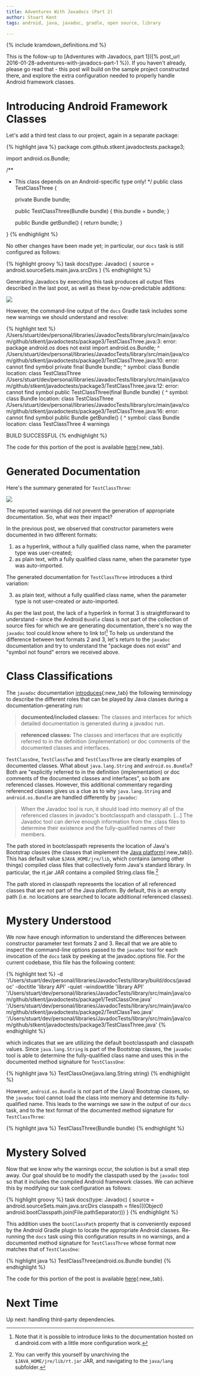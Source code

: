 ```yaml
---
title: Adventures With Javadocs (Part 2)
author: Stuart Kent
tags: android, java, javadoc, gradle, open source, library

---
```


{% include kramdown_definitions.md %}

This is the follow-up to [Adventures with Javadocs, part 1]({% post_url 2016-01-28-adventures-with-javadocs-part-1 %}). If you haven't already, please go read that - this post will build on the sample project constructed there, and explore the extra configuration needed to properly handle Android framework classes.

<!--more-->

# Introducing Android Framework Classes

Let's add a third test class to our project, again in a separate package:

{% highlight java %}
package com.github.stkent.javadoctests.package3;

import android.os.Bundle;

/**
 * This class depends on an Android-specific type only!
 */
public class TestClassThree {

    private Bundle bundle;

    public TestClassThree(Bundle bundle) { this.bundle = bundle; }

    public Bundle getBundle() { return bundle; }

}
{% endhighlight %}

No other changes have been made yet; in particular, our `docs` task is still configured as follows:

{% highlight groovy %}
task docs(type: Javadoc) {
    source = android.sourceSets.main.java.srcDirs
}
{% endhighlight %}

Generating Javadocs by executing this task produces all output files described in the last post, as well as these by-now-predictable additions:

<div class="image-container">
	<img src="/assets/images/javadoc-tool-task-extra-output-package3.png" />
</div>

However, the command-line output of the `docs` Gradle task includes some new warnings we should understand and resolve:

{% highlight text %}
/Users/stuart/dev/personal/libraries/JavadocTests/library/src/main/java/com/github/stkent/javadoctests/package3/TestClassThree.java:3: error: package android.os does not exist
import android.os.Bundle;
                 ^
/Users/stuart/dev/personal/libraries/JavadocTests/library/src/main/java/com/github/stkent/javadoctests/package3/TestClassThree.java:10: error: cannot find symbol
    private final Bundle bundle;
                  ^
  symbol:   class Bundle
  location: class TestClassThree
/Users/stuart/dev/personal/libraries/JavadocTests/library/src/main/java/com/github/stkent/javadoctests/package3/TestClassThree.java:12: error: cannot find symbol
    public TestClassThree(final Bundle bundle) {
                                ^
  symbol:   class Bundle
  location: class TestClassThree
/Users/stuart/dev/personal/libraries/JavadocTests/library/src/main/java/com/github/stkent/javadoctests/package3/TestClassThree.java:16: error: cannot find symbol
    public Bundle getBundle() {
           ^
  symbol:   class Bundle
  location: class TestClassThree
4 warnings

BUILD SUCCESSFUL
{% endhighlight %}

The code for this portion of the post is available [here](https://github.com/stkent/javadoc-tests/tree/9e9125850ba13b7988ac5105fe826cccd6a2f681){:new_tab}.

# Generated Documentation

Here's the summary generated for `TestClassThree`:

<div class="image-container">
	<img src="/assets/images/javadoc-tool-generated-testclassthree.png" />
</div>

The reported warnings did not prevent the generation of appropriate documentation. So, what _was_ their impact?

In the previous post, we observed that constructor parameters were documented in two different formats:

<ol start="1">
  <li>as a hyperlink, without a fully qualified class name, when the parameter type was user-created;</li>
  <li>as plain text, with a fully qualified class name, when the parameter type was auto-imported.</li>
</ol>

The generated documentation for `TestClassThree` introduces a third variation:

<ol start="3">
  <li>as plain text, without a fully qualified class name, when the parameter type is not user-created <em>or</em> auto-imported.</li>
</ol>

As per the last post, the lack of a hyperlink in format 3 is straightforward to understand - since the Android `Bundle` class is not part of the collection of source files for which we are generating documentation, there's no way the `javadoc` tool could know where to link to![^1] To help us understand the difference between text formats 2 and 3, let's return to the `javadoc` documentation and try to understand the "package does not exist" and "symbol not found" errors we received above.

# Class Classifications

The `javadoc` documentation [introduces](http://docs.oracle.com/javase/6/docs/technotes/tools/windows/javadoc.html#terminology){:new_tab} the following terminology to describe the different roles that can be played by Java classes during a documentation-generating run:

> **documented/included classes:** The classes and interfaces for which detailed documentation is generated during a javadoc run.

> **referenced classes:** The classes and interfaces that are explicitly referred to in the definition (implementation) or doc comments of the documented classes and interfaces.

`TestClassOne`, `TestClassTwo` and `TestClassThree` are clearly examples of documented classes. What about `java.lang.String` and `android.os.Bundle`? Both are "explicitly referred to in the definition (implementation) or doc comments of the documented classes and interfaces", so both are referenced classes. However, this additional commentary regarding referenced classes gives us a clue as to why `java.lang.String` and `android.os.Bundle` are handled differently by `javadoc`:

> When the Javadoc tool is run, it should load into memory all of the referenced classes in javadoc's bootclasspath and classpath. [...] The Javadoc tool can derive enough information from the .class files to determine their existence and the fully-qualified names of their members.

The path stored in bootclasspath represents the location of Java's Bootstrap classes (the classes that implement the [Java platform](https://en.wikipedia.org/wiki/Java_(software_platform)#Platform){:new_tab}). This has default value `$JAVA_HOME/jre/lib`, which contains (among other things) compiled class files that collectively form Java's standard library. In particular, the rt.jar JAR contains a compiled String.class file.[^2]

The path stored in classpath represents the location of all referenced classes that are not part of the Java platform. By default, this is an empty path (i.e. no locations are searched to locate additional referenced classes).

# Mystery Understood

We now have enough information to understand the differences between constructor parameter text formats 2 and 3. Recall that we are able to inspect the command-line options passed to the `javadoc` tool for each invocation of the `docs` task by peeking at the javadoc.options file. For the current codebase, this file has the following content:

{% highlight text %}
-d '/Users/stuart/dev/personal/libraries/JavadocTests/library/build/docs/javadoc'
-doctitle 'library API'
-quiet 
-windowtitle 'library API'
'/Users/stuart/dev/personal/libraries/JavadocTests/library/src/main/java/com/github/stkent/javadoctests/package1/TestClassOne.java'
'/Users/stuart/dev/personal/libraries/JavadocTests/library/src/main/java/com/github/stkent/javadoctests/package2/TestClassTwo.java'
'/Users/stuart/dev/personal/libraries/JavadocTests/library/src/main/java/com/github/stkent/javadoctests/package3/TestClassThree.java'
{% endhighlight %}

which indicates that we are utilizing the default bootclasspath and classpath values. Since `java.lang.String` is part of the Bootstrap classes, the `javadoc` tool is able to determine the fully-qualified class name and uses this in the documented method signature for `TestClassOne`:

{% highlight java %}
TestClassOne(java.lang.String string)
{% endhighlight %}

However, `android.os.Bundle` is _not_ part of the (Java) Bootstrap classes, so the `javadoc` tool cannot load the class into memory and determine its fully-qualified name. This leads to the warnings we saw in the output of our `docs` task, and to the text format of the documented method signature for `TestClassThree`:

{% highlight java %}
TestClassThree(Bundle bundle)
{% endhighlight %}

# Mystery Solved

Now that we know why the warnings occur, the solution is but a small step away. Our goal should be to modify the classpath used by the `javadoc` tool so that it includes the compiled Android framework classes. We can achieve this by modifying our task configuration as follows:

{% highlight groovy %}
task docs(type: Javadoc) {
    source = android.sourceSets.main.java.srcDirs
    classpath = files(((Object) android.bootClasspath.join(File.pathSeparator)))
}
{% endhighlight %}

This addition uses the `bootClassPath` property that is conveniently exposed by the Android Gradle plugin to locate the appropriate Android classes. Re-running the `docs` task using this configuration results in no warnings, and a documented method signature for `TestClassThree` whose format now matches that of `TestClassOne`:

{% highlight java %}
TestClassThree(android.os.Bundle bundle)
{% endhighlight %}

The code for this portion of the post is available [here](https://github.com/stkent/javadoc-tests/tree/806e5bfcad8000949bfa5158ecc9b0a90f6b377a){:new_tab}.

# Next Time

Up next: handling third-party dependencies.

[^1]: Note that it is possible to introduce links to the documentation hosted on d.android.com with a little more configuration work.
[^2]: You can verify this yourself by unarchiving the `$JAVA_HOME/jre/lib/rt.jar` JAR, and navigating to the `java/lang` subfolder.
